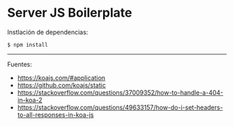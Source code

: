 # Server JS Boilerplate

Instlación de dependencias:

    $ npm install

---

Fuentes:

+ https://koajs.com/#application
+ https://github.com/koajs/static
+ https://stackoverflow.com/questions/37009352/how-to-handle-a-404-in-koa-2
+ https://stackoverflow.com/questions/49633157/how-do-i-set-headers-to-all-responses-in-koa-js
